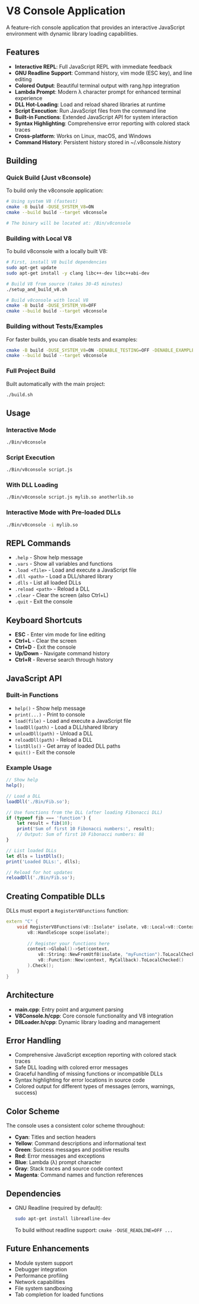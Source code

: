 # V8 Console Application

A feature-rich console application that provides an interactive JavaScript environment with dynamic library loading capabilities.

## Features

- **Interactive REPL**: Full JavaScript REPL with immediate feedback
- **GNU Readline Support**: Command history, vim mode (ESC key), and line editing
- **Colored Output**: Beautiful terminal output with rang.hpp integration
- **Lambda Prompt**: Modern λ character prompt for enhanced terminal experience
- **DLL Hot-Loading**: Load and reload shared libraries at runtime
- **Script Execution**: Run JavaScript files from the command line
- **Built-in Functions**: Extended JavaScript API for system interaction
- **Syntax Highlighting**: Comprehensive error reporting with colored stack traces
- **Cross-platform**: Works on Linux, macOS, and Windows
- **Command History**: Persistent history stored in ~/.v8console.history

## Building

### Quick Build (Just v8console)

To build only the v8console application:
```bash
# Using system V8 (fastest)
cmake -B build -DUSE_SYSTEM_V8=ON
cmake --build build --target v8console

# The binary will be located at: /Bin/v8console
```

### Building with Local V8

To build v8console with a locally built V8:
```bash
# First, install V8 build dependencies
sudo apt-get update
sudo apt-get install -y clang libc++-dev libc++abi-dev

# Build V8 from source (takes 30-45 minutes)
./setup_and_build_v8.sh

# Build v8console with local V8
cmake -B build -DUSE_SYSTEM_V8=OFF
cmake --build build --target v8console
```

### Building without Tests/Examples

For faster builds, you can disable tests and examples:
```bash
cmake -B build -DUSE_SYSTEM_V8=ON -DENABLE_TESTING=OFF -DENABLE_EXAMPLES=OFF
cmake --build build --target v8console
```

### Full Project Build

Built automatically with the main project:
```bash
./build.sh
```

## Usage

### Interactive Mode
```bash
./Bin/v8console
```

### Script Execution
```bash
./Bin/v8console script.js
```

### With DLL Loading
```bash
./Bin/v8console script.js mylib.so anotherlib.so
```

### Interactive Mode with Pre-loaded DLLs
```bash
./Bin/v8console -i mylib.so
```

## REPL Commands

- `.help` - Show help message
- `.vars` - Show all variables and functions
- `.load <file>` - Load and execute a JavaScript file
- `.dll <path>` - Load a DLL/shared library
- `.dlls` - List all loaded DLLs
- `.reload <path>` - Reload a DLL
- `.clear` - Clear the screen (also Ctrl+L)
- `.quit` - Exit the console

## Keyboard Shortcuts

- **ESC** - Enter vim mode for line editing
- **Ctrl+L** - Clear the screen
- **Ctrl+D** - Exit the console
- **Up/Down** - Navigate command history
- **Ctrl+R** - Reverse search through history

## JavaScript API

### Built-in Functions

- `help()` - Show help message
- `print(...)` - Print to console
- `load(file)` - Load and execute a JavaScript file
- `loadDll(path)` - Load a DLL/shared library
- `unloadDll(path)` - Unload a DLL
- `reloadDll(path)` - Reload a DLL
- `listDlls()` - Get array of loaded DLL paths
- `quit()` - Exit the console

### Example Usage

```javascript
// Show help
help();

// Load a DLL
loadDll('./Bin/Fib.so');

// Use functions from the DLL (after loading Fibonacci DLL)
if (typeof fib === 'function') {
    let result = fib(10);
    print('Sum of first 10 Fibonacci numbers:', result);
    // Output: Sum of first 10 Fibonacci numbers: 88
}

// List loaded DLLs
let dlls = listDlls();
print('Loaded DLLs:', dlls);

// Reload for hot updates
reloadDll('./Bin/Fib.so');
```

## Creating Compatible DLLs

DLLs must export a `RegisterV8Functions` function:

```cpp
extern "C" {
    void RegisterV8Functions(v8::Isolate* isolate, v8::Local<v8::Context> context) {
        v8::HandleScope scope(isolate);
        
        // Register your functions here
        context->Global()->Set(context,
            v8::String::NewFromUtf8(isolate, "myFunction").ToLocalChecked(),
            v8::Function::New(context, MyCallback).ToLocalChecked()
        ).Check();
    }
}
```

## Architecture

- **main.cpp**: Entry point and argument parsing
- **V8Console.h/cpp**: Core console functionality and V8 integration
- **DllLoader.h/cpp**: Dynamic library loading and management

## Error Handling

- Comprehensive JavaScript exception reporting with colored stack traces
- Safe DLL loading with colored error messages
- Graceful handling of missing functions or incompatible DLLs
- Syntax highlighting for error locations in source code
- Colored output for different types of messages (errors, warnings, success)

## Color Scheme

The console uses a consistent color scheme throughout:
- **Cyan**: Titles and section headers
- **Yellow**: Command descriptions and informational text
- **Green**: Success messages and positive results
- **Red**: Error messages and exceptions
- **Blue**: Lambda (λ) prompt character
- **Gray**: Stack traces and source code context
- **Magenta**: Command names and function references

## Dependencies

- GNU Readline (required by default):
  ```bash
  sudo apt-get install libreadline-dev
  ```
  To build without readline support: `cmake -DUSE_READLINE=OFF ...`

## Future Enhancements

- Module system support
- Debugger integration
- Performance profiling
- Network capabilities
- File system sandboxing
- Tab completion for loaded functions